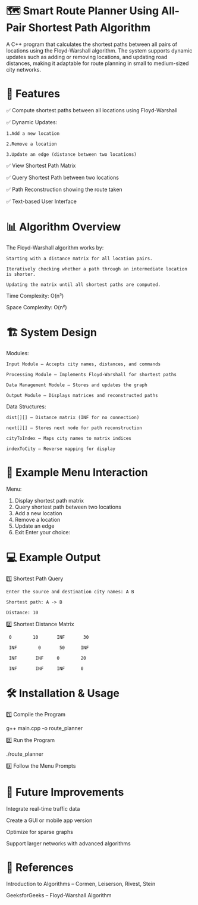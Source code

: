 # 🗺️ Smart Route Planner Using All-Pair Shortest Path Algorithm

A C++ program that calculates the shortest paths between all pairs of locations using the Floyd-Warshall algorithm.
The system supports dynamic updates such as adding or removing locations, and updating road distances, making it adaptable for route planning in small to medium-sized city networks.

# 📌 Features

✅ Compute shortest paths between all locations using Floyd-Warshall

✅ Dynamic Updates:
    
    1.Add a new location
    
    2.Remove a location
    
    3.Update an edge (distance between two locations)
    
✅ View Shortest Path Matrix

✅ Query Shortest Path between two locations

✅ Path Reconstruction showing the route taken

✅ Text-based User Interface

# 📊 Algorithm Overview

The Floyd-Warshall algorithm works by:

    Starting with a distance matrix for all location pairs.

    Iteratively checking whether a path through an intermediate location is shorter.

    Updating the matrix until all shortest paths are computed.

Time Complexity: O(n³)

Space Complexity: O(n²)

# 🏗️ System Design

Modules:

    Input Module – Accepts city names, distances, and commands

    Processing Module – Implements Floyd-Warshall for shortest paths

    Data Management Module – Stores and updates the graph

    Output Module – Displays matrices and reconstructed paths

Data Structures:

    dist[][] – Distance matrix (INF for no connection)

    next[][] – Stores next node for path reconstruction

    cityToIndex – Maps city names to matrix indices

    indexToCity – Reverse mapping for display

# 📂 Example Menu Interaction

   Menu:
   1. Display shortest path matrix
   2. Query shortest path between two locations
   3. Add a new location
   4. Remove a location
   5. Update an edge
   6. Exit
   Enter your choice:

# 💻 Example Output

 1️⃣ Shortest Path Query

    Enter the source and destination city names: A B
  
    Shortest path: A -> B
  
    Distance: 10

  2️⃣ Shortest Distance Matrix

     0        10       INF       30

     INF        0       50      INF

     INF       INF     0        20

     INF       INF     INF      0

# 🛠️ Installation & Usage
1️⃣ Compile the Program

g++ main.cpp -o route_planner

2️⃣ Run the Program

./route_planner

3️⃣ Follow the Menu Prompts

# 🔮 Future Improvements

  Integrate real-time traffic data

  Create a GUI or mobile app version

  Optimize for sparse graphs

  Support larger networks with advanced algorithms

# 📜 References

  Introduction to Algorithms – Cormen, Leiserson, Rivest, Stein

  GeeksforGeeks – Floyd-Warshall Algorithm

  
